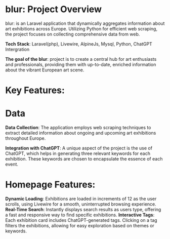 blur: Project Overview
===

blur: is an Laravel application that dynamically aggregates information about art exhibitions across Europe. Utilizing Python for efficient web scraping, the project focuses on collecting comprehensive data from web.

**Tech Stack**: Laravel(php), Livewire, AlpineJs, Mysql, Python, ChatGPT Intergration

**The goal of the blur**: project is to create a central hub for art enthusiasts and professionals, providing them with up-to-date, enriched information about the vibrant European art scene.

Key Features:
===
Data
==
**Data Collection**: The application employs web scraping techniques to extract detailed information about ongoing and upcoming art exhibitions throughout Europe.

**Integration with ChatGPT**: A unique aspect of the project is the use of ChatGPT, which helps in generating three relevant keywords for each exhibition. These keywords are chosen to encapsulate the essence of each event.

Homepage Features:
==
**Dynamic Loading**: Exhibitions are loaded in increments of 12 as the user scrolls, using Livewire for a smooth, uninterrupted browsing experience.
**Real-Time Search**: Instantly displays search results as users type, offering a fast and responsive way to find specific exhibitions.
**Interactive Tags**: Each exhibition card includes ChatGPT-generated tags. Clicking on a tag filters the exhibitions, allowing for easy exploration based on themes or keywords.



